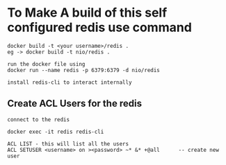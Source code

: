 # To Make A build of this self configured redis use command

```
docker build -t <your username>/redis .
eg -> docker build -t nio/redis .

run the docker file using
docker run --name redis -p 6379:6379 -d nio/redis

install redis-cli to interact internally
```

## Create ACL Users for the redis

```
connect to the redis

docker exec -it redis redis-cli

ACL LIST - this will list all the users
ACL SETUSER <username> on ><password> ~* &* +@all      -- create new user

```
